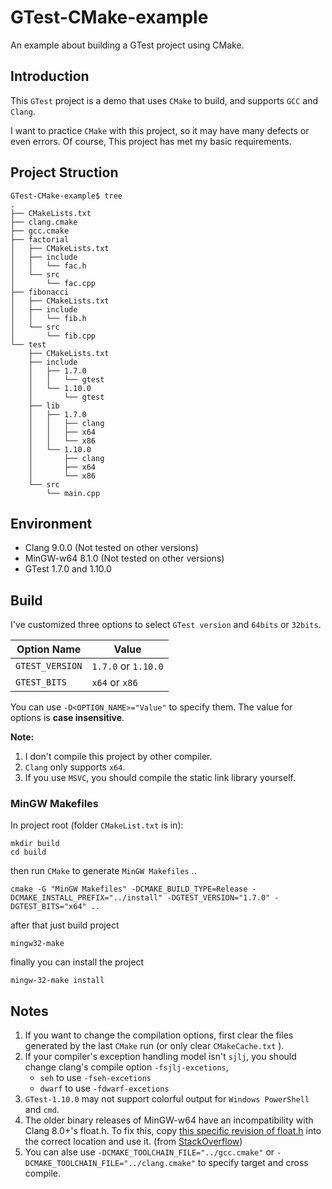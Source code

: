# GTest-CMake-example

An example about building a GTest project using CMake.

## Introduction

This `GTest` project is a demo that uses `CMake` to build, and supports `GCC` and `Clang`.

I want to practice `CMake` with this project, so it may have many defects or even errors. Of course, This project has met my basic requirements.

## Project Struction

```
GTest-CMake-example$ tree
.
├── CMakeLists.txt
├── clang.cmake
├── gcc.cmake
├── factorial
│   ├── CMakeLists.txt
│   ├── include
│   │   └── fac.h
│   └── src
│       └── fac.cpp
├── fibonacci
│   ├── CMakeLists.txt
│   ├── include
│   │   └── fib.h
│   └── src
│       └── fib.cpp
└── test
    ├── CMakeLists.txt
    ├── include
    │   ├── 1.7.0
    │   │   └── gtest
    │   └── 1.10.0
    │       └── gtest
    ├── lib
    │   ├── 1.7.0
    │   │   ├── clang
    │   │   ├── x64
    │   │   └── x86
    │   └── 1.10.0
    │       ├── clang
    │       ├── x64
    │       └── x86
    └── src
        └── main.cpp

```

## Environment

- Clang 9.0.0 (Not tested on other versions)
- MinGW-w64 8.1.0 (Not tested on other versions)
- GTest 1.7.0 and 1.10.0

## Build

I've customized three options to select `GTest version` and `64bits` or `32bits`.

| Option Name  | Value  |
|    ----      | ----   |
| `GTEST_VERSION`   |   `1.7.0` or `1.10.0`|
| `GTEST_BITS`   |   `x64` or `x86`|

You can use `-D<OPTION_NAME>="Value"` to specify them. The value for options is **case insensitive**.

**Note:** 
1. I don't compile this project by other compiler.
2. `Clang` only supports `x64`.
3. If you use `MSVC`, you should compile the static link library yourself.

### MinGW Makefiles

In project root (folder `CMakeList.txt` is in):

```
mkdir build
cd build
```

then run `CMake` to generate `MinGW Makefiles` ..

```
cmake -G "MinGW Makefiles" -DCMAKE_BUILD_TYPE=Release -DCMAKE_INSTALL_PREFIX="../install" -DGTEST_VERSION="1.7.0" -DGTEST_BITS="x64" ..
```

after that just build project

```
mingw32-make
```

finally you can install the project

```
mingw-32-make install
```

## Notes

1. If you want to change the compilation options, first clear the files generated by the last `CMake` run (or only clear `CMakeCache.txt` ). 
2. If your compiler's exception handling model isn't `sjlj`, you should change clang's compile option `-fsjlj-excetions`,
    - `seh` to use `-fseh-excetions`
    - `dwarf` to use `-fdwarf-excetions`
3. `GTest-1.10.0` may not support colorful output for `Windows PowerShell` and `cmd`.
4. The older binary releases of MinGW-w64 have an incompatibility with Clang 8.0+'s float.h. To fix this, copy [this specific revision of float.h](https://github.com/mirror/mingw-w64/raw/82b169c5734a6198d3b4c51a48f82e7b7104f143/mingw-w64-headers/crt/float.h) into the correct location and use it. (from [StackOverflow](https://stackoverflow.com/questions/57166340/how-do-i-compile-code-using-clang-with-the-mingw-c-c-library-particular-issu))
5. You can alse use `-DCMAKE_TOOLCHAIN_FILE="../gcc.cmake"` or `-DCMAKE_TOOLCHAIN_FILE="../clang.cmake"` to specify target and cross compile. 